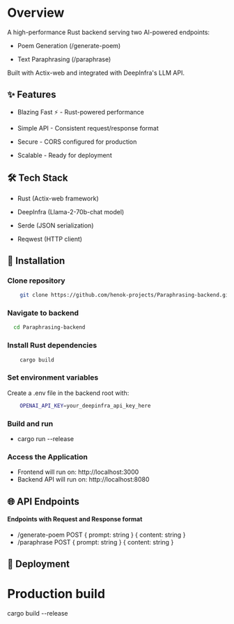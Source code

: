 # Overview

A high-performance Rust backend serving two AI-powered endpoints:

- Poem Generation (/generate-poem)

- Text Paraphrasing (/paraphrase)

Built with Actix-web and integrated with DeepInfra's LLM API.


## ✨ Features
- Blazing Fast ⚡ - Rust-powered performance

- Simple API - Consistent request/response format

- Secure - CORS configured for production

- Scalable - Ready for deployment

## 🛠️ Tech Stack
 - Rust (Actix-web framework)

- DeepInfra (Llama-2-70b-chat model)

- Serde (JSON serialization)

- Reqwest (HTTP client)

## 🔧 Installation

### Clone repository
```bash
    git clone https://github.com/henok-projects/Paraphrasing-backend.git
```
### Navigate to backend
```bash
  cd Paraphrasing-backend
```
### Install Rust dependencies
```bash 
    cargo build
``` 
### Set environment variables
Create a .env file in the backend root with:
```bash
    OPENAI_API_KEY=your_deepinfra_api_key_here
```

### Build and run
 - cargo run --release

### Access the Application
- Frontend will run on: http://localhost:3000
- Backend API will run on: http://localhost:8080

## 🌐 API Endpoints
#### Endpoints with Request and Response format
- /generate-poem	POST	{ prompt: string }	{ content: string }
- /paraphrase	POST	{ prompt: string }	{ content: string }

## 🚀 Deployment
# Production build
cargo build --release
